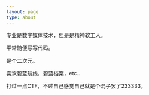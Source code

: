 ```yaml
---
layout: page
type: about
---
```

专业是数字媒体技术，但是是精神软工人。

平常随便写写代码。

是个二次元。

喜欢碧蓝航线，碧蓝档案，etc..

打过一点CTF，不过自己感觉自己就是个混子罢了233333。

